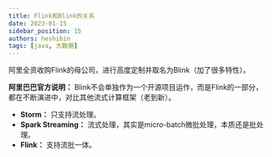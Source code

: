 ```yaml
---
title: Flink和Blink的关系
date: 2023-01-15
sidebar_position: 15
authors: heshibin
tags: [java, 大数据]
---
```


阿里全资收购Flink的母公司，进行高度定制并取名为Blink（加了很多特性）。

**阿里巴巴官方说明：** Blink不会单独作为一个开源项目运作，而是Flink的一部分，都在不断演进中，对比其他流式计算框架（老到新）。

- **Storm：** 只支持流处理。
- **Spark Streaming：** 流式处理，其实是micro-batch微批处理，本质还是批处理。
- **Flink：** 支持流批一体。

